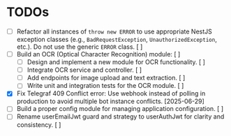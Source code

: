 # TODOs

- [ ] Refactor all instances of `throw new ERROR` to use appropriate NestJS exception classes (e.g., `BadRequestException`, `UnauthorizedException`, etc.). Do not use the generic `ERROR` class. [ ]
- [ ] Build an OCR (Optical Character Recognition) module: [ ]
  - [ ] Design and implement a new module for OCR functionality. [ ]
  - [ ] Integrate OCR service and controller. [ ]
  - [ ] Add endpoints for image upload and text extraction. [ ]
  - [ ] Write unit and integration tests for the OCR module. [ ]
- [x] Fix Telegraf 409 Conflict error: Use webhook instead of polling in production to avoid multiple bot instance conflicts. [2025-06-29]
- [ ] Build a proper config module for managing application configuration. [ ]
- [ ] Rename userEmailJwt guard and strategy to userAuthJwt for clarity and consistency. [ ]
